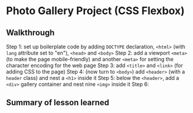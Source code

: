 # Photo Gallery Project (CSS Flexbox)

## Walkthrough

Step 1: set up boilerplate code by adding `DOCTYPE` declaration, `<html>` (with
        `lang` attribute set to "en"), `<head>` and `<body>`
Step 2: add a viewport `<meta>` (to make the page mobile-friendly) and another
        `<meta>` for setting the character encoding for the web page
Step 3: add `<title>` and `<link>` (for adding CSS to the page)
Step 4: (now turn to `<body>`) add `<header>` (with a `header` class) and nest
        a `<h1>` inside it
Step 5: below the `<header>`, add a `<div>` gallery container and nest nine
        `<img>` inside it
Step 6:

## Summary of lesson learned
